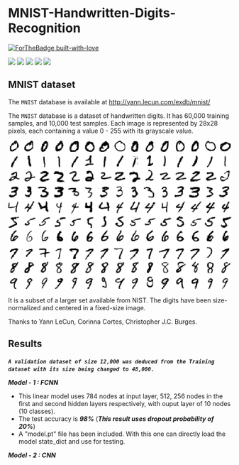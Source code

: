 # MNIST-Handwritten-Digits-Recognition
[![ForTheBadge built-with-love](http://ForTheBadge.com/images/badges/built-with-love.svg)](https://github.com/NvsYashwanth)

![](https://badgen.net/badge/Code/Python/blue?icon=https://simpleicons.org/icons/python.svg&labelColor=cyan&label)        ![](https://badgen.net/badge/Library/Pytorch/blue?icon=https://simpleicons.org/icons/pytorch.svg&labelColor=cyan&label)       ![](https://badgen.net/badge/Tools/pandas/blue?icon=https://simpleicons.org/icons/pandas.svg&labelColor=cyan&label)       ![](https://badgen.net/badge/Tools/numpy/blue?icon=https://upload.wikimedia.org/wikipedia/commons/1/1a/NumPy_logo.svg&labelColor=cyan&label)        ![](https://badgen.net/badge/Tools/matplotlib/blue?icon=https://upload.wikimedia.org/wikipedia/en/5/56/Matplotlib_logo.svg&labelColor=cyan&label)
## MNIST dataset

The `MNIST` database is available at http://yann.lecun.com/exdb/mnist/

The `MNIST` database is a dataset of handwritten digits. It has 60,000 training
samples, and 10,000 test samples. Each image is represented by 28x28 pixels, each
containing a value 0 - 255 with its grayscale value.

![](https://github.com/NvsYashwanth/MNIST-Handwritten-Digits-Recognition/blob/master/images/samples.png)

It is a subset of a larger set available from NIST.
The digits have been size-normalized and centered in a fixed-size image.

Thanks to Yann LeCun, Corinna Cortes, Christopher J.C. Burges.


## Results
***`A validation dataset of size 12,000 was deduced from the Training dataset with its size being changed to 48,000.`***

***Model - 1 : FCNN***
* This linear model uses 784 nodes at input layer, 512, 256 nodes in the first and second hidden layers respectively, with ouput layer of 10 nodes (10 classes).
* The test accuracy is ***98%*** (***This result uses dropout probability of 20%***)
* A "model.pt" file has been included. With this one can directly load the model state_dict and use for testing.

***Model - 2 : CNN***
